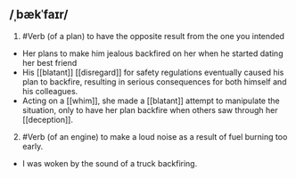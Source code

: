 ## /ˌbækˈfaɪr/  
1. #Verb
(of a plan) to have the opposite result from the one you intended

- Her plans to make him jealous backfired on her when he started dating her best friend
- His [[blatant]] [[disregard]] for safety regulations eventually caused his plan to backfire, resulting in serious consequences for both himself and his colleagues.
- Acting on a [[whim]], she made a [[blatant]] attempt to manipulate the situation, only to have her plan backfire when others saw through her [[deception]].

2. #Verb
(of an engine) to make a loud noise as a result of fuel burning too early.

- I was woken by the sound of a truck backfiring.


